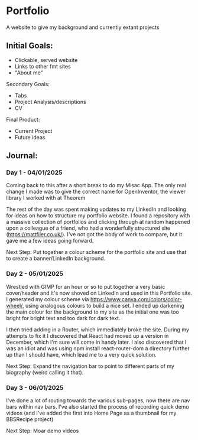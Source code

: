 # Portfolio
A website to give my background and currently extant projects

## Initial Goals:
- Clickable, served website
- Links to other fmt sites
- "About me"

Secondary Goals:
- Tabs
- Project Analysis/descriptions
- CV

Final Product:
- Current Project
- Future ideas

## Journal:
### Day 1 - 04/01/2025

Coming back to this after a short break to do my Misac App. The only real change I made was to give the correct name for OpenInventor, the viewer library I worked with at Theorem

The rest of the day was spent making updates to my LinkedIn and looking for ideas on how to structure my portfolio website. I found a repository with a massive collection of portfolios and clicking through at random happened upon a colleague of a friend, who had a wonderfully structured site (https://mattfiler.co.uk/). I've not got the body of work to compare, but it gave me a few ideas going forward.

Next Step: Put together a colour scheme for the portfolio site and use that to create a banner/LinkedIn background.

### Day 2 - 05/01/2025

Wrestled with GIMP for an hour or so to put together a very basic cover/header and it's now shoved on LinkedIn and used in this Portfolio site. I generated my colour scheme via https://www.canva.com/colors/color-wheel/, using analogous colours to build a nice set. I ended up darkening the main colour for the background to my site as the initial one was too bright for bright text and too dark for dark text. 

I then tried adding in a Router, which immediately broke the site. During my attempts to fix it I discovered that React had moved up a version in December, which I'm sure will come in handy later. I also discovered that I was an idiot and was using npm install react-router-dom a directory further up than I should have, which lead me to a very quick solution.

Next Step: Expand the navigation bar to point to different parts of my biography (weird calling it that).

### Day 3 - 06/01/2025

I've done a lot of routing towards the various sub-pages, now there are nav bars within nav bars. I've also started the process of recording quick demo videos (and I've added the first into Home Page as a thumbnail for my BBSRecipe project)

Next Step: Moar demo videos